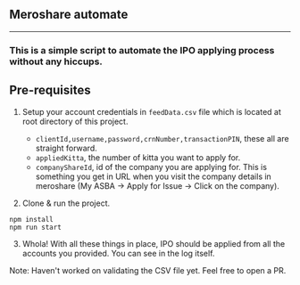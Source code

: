 ## Meroshare automate

<hr>

### This is a simple script to automate the IPO applying process without any hiccups.

## Pre-requisites

1. Setup your account credentials in `feedData.csv` file which is located at root directory of this project.

   - `clientId,username,password,crnNumber,transactionPIN`, these all are straight forward.
   - `appliedKitta`, the number of kitta you want to apply for.
   - `companyShareId`, id of the company you are applying for. This is something you get in URL when you visit the company details in meroshare (My ASBA -> Apply for Issue -> Click on the company).

2. Clone & run the project.

```
npm install
npm run start
```

3. Whola! With all these things in place, IPO should be applied from all the accounts you provided. You can see in the log itself.

Note: Haven't worked on validating the CSV file yet. Feel free to open a PR.
